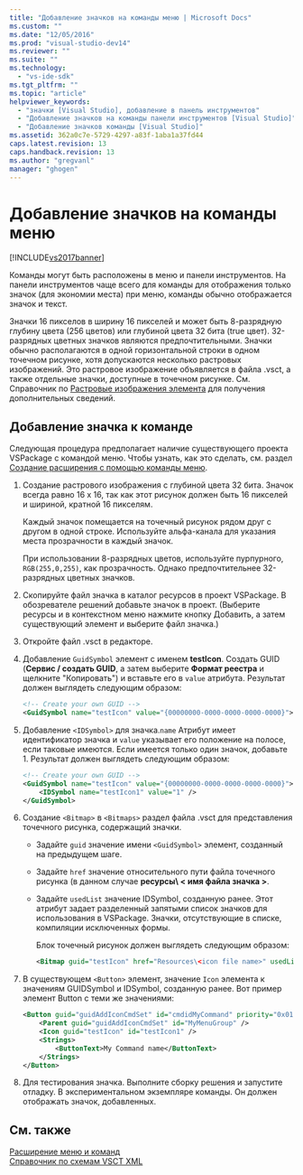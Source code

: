 ```yaml
---
title: "Добавление значков на команды меню | Microsoft Docs"
ms.custom: ""
ms.date: "12/05/2016"
ms.prod: "visual-studio-dev14"
ms.reviewer: ""
ms.suite: ""
ms.technology: 
  - "vs-ide-sdk"
ms.tgt_pltfrm: ""
ms.topic: "article"
helpviewer_keywords: 
  - "значки [Visual Studio], добавление в панель инструментов"
  - "Добавление значков на команды панели инструментов [Visual Studio]"
  - "Добавление значков команды [Visual Studio]"
ms.assetid: 362a0c7e-5729-4297-a83f-1aba1a37fd44
caps.latest.revision: 13
caps.handback.revision: 13
ms.author: "gregvanl"
manager: "ghogen"
---
```

# Добавление значков на команды меню
[!INCLUDE[vs2017banner](../code-quality/includes/vs2017banner.md)]

Команды могут быть расположены в меню и панели инструментов. На панели инструментов чаще всего для команды для отображения только значок \(для экономии места\) при меню, команды обычно отображается значок и текст.  
  
 Значки 16 пикселов в ширину 16 пикселей и может быть 8\-разрядную глубину цвета \(256 цветов\) или глубиной цвета 32 бита \(true цвет\). 32\-разрядных цветных значков являются предпочтительными. Значки обычно располагаются в одной горизонтальной строки в одном точечном рисунке, хотя допускаются несколько растровых изображений. Это растровое изображение объявляется в файла .vsct, а также отдельные значки, доступные в точечном рисунке. См. Справочник по [Растровые изображения элемента](../extensibility/bitmaps-element.md) для получения дополнительных сведений.  
  
## Добавление значка к команде  
 Следующая процедура предполагает наличие существующего проекта VSPackage с командой меню. Чтобы узнать, как это сделать, см. раздел [Создание расширения с помощью команды меню](../extensibility/creating-an-extension-with-a-menu-command.md).  
  
1.  Создание растрового изображения с глубиной цвета 32 бита. Значок всегда равно 16 x 16, так как этот рисунок должен быть 16 пикселей и шириной, кратной 16 пикселям.  
  
     Каждый значок помещается на точечный рисунок рядом друг с другом в одной строке. Используйте альфа\-канала для указания места прозрачности в каждый значок.  
  
     При использовании 8\-разрядных цветов, используйте пурпурного, `RGB(255,0,255)`, как прозрачность. Однако предпочтительнее 32\-разрядных цветных значков.  
  
2.  Скопируйте файл значка в каталог ресурсов в проект VSPackage. В обозревателе решений добавьте значок в проект. \(Выберите ресурсы и в контекстном меню нажмите кнопку Добавить, а затем существующий элемент и выберите файл значка.\)  
  
3.  Откройте файл .vsct в редакторе.  
  
4.  Добавление `GuidSymbol` элемент с именем **testIcon**. Создать GUID \(**Сервис \/ создать GUID**, а затем выберите **Формат реестра** и щелкните "Копировать"\) и вставьте его в `value` атрибута. Результат должен выглядеть следующим образом:  
  
    ```xml  
    <!-- Create your own GUID -->  
    <GuidSymbol name="testIcon" value="{00000000-0000-0000-0000-0000}">  
    ```  
  
5.  Добавление `<IDSymbol>` для значка.`name` Атрибут имеет идентификатор значка и `value` указывает его положение на полосе, если таковые имеются. Если имеется только один значок, добавьте 1. Результат должен выглядеть следующим образом:  
  
    ```xml  
    <!-- Create your own GUID -->  
    <GuidSymbol name="testIcon" value="{00000000-0000-0000-0000-0000}">  
        <IDSymbol name="testIcon1" value="1" />  
    </GuidSymbol>  
    ```  
  
6.  Создание `<Bitmap>` в `<Bitmaps>` раздел файла .vsct для представления точечного рисунка, содержащий значки.  
  
    -   Задайте `guid` значение имени `<GuidSymbol>` элемент, созданный на предыдущем шаге.  
  
    -   Задайте `href` значение относительного пути файла точечного рисунка \(в данном случае **ресурсы\\ \< имя файла значка \>**.  
  
    -   Задайте `usedList` значение IDSymbol, созданную ранее. Этот атрибут задает разделенный запятыми список значков для использования в VSPackage. Значки, отсутствующие в списке, компиляции исключенных формы.  
  
         Блок точечный рисунок должен выглядеть следующим образом:  
  
        ```xml  
        <Bitmap guid="testIcon" href="Resources\<icon file name>" usedList="testIcon1"/>  
        ```  
  
7.  В существующем `<Button>` элемент, значение `Icon` элемента к значениям GUIDSymbol и IDSymbol, созданную ранее. Вот пример элемент Button с теми же значениями:  
  
    ```xml  
    <Button guid="guidAddIconCmdSet" id="cmdidMyCommand" priority="0x0100" type="Button">  
        <Parent guid="guidAddIconCmdSet" id="MyMenuGroup" />  
        <Icon guid="testIcon" id="testIcon1" />  
        <Strings>  
            <ButtonText>My Command name</ButtonText>  
        </Strings>  
    </Button>  
    ```  
  
8.  Для тестирования значка. Выполните сборку решения и запустите отладку. В экспериментальном экземпляре команды. Он должен отображать значок, добавленных.  
  
## См. также  
 [Расширение меню и команд](../extensibility/extending-menus-and-commands.md)   
 [Справочник по схемам VSCT XML](../extensibility/vsct-xml-schema-reference.md)